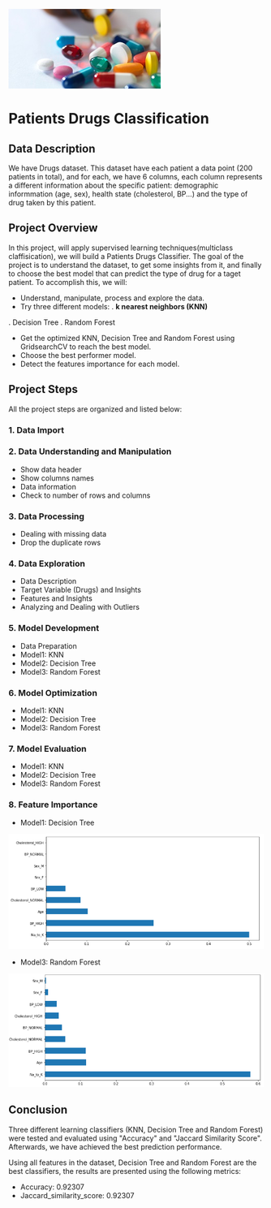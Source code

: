 ![Image](drugs1.jpg)
# Patients Drugs Classification
## Data Description

We have Drugs dataset. This dataset have each patient a data point (200 patients in total), and for each, we have 6 columns, each column represents a different information about the specific patient: demographic informmation (age, sex), health state (cholesterol, BP...) and the type of drug taken by this patient.

## Project Overview
In this project, will apply supervised learning techniques(multiclass claffisication), we will build a Patients Drugs Classifier.
The goal of the project is to understand the dataset, to get some insights from it, and finally to choose the best model that can predict the type of drug for a taget patient.
To accomplish this, we will:
* Understand, manipulate, process and explore the data.
* Try three different models:
 . **k nearest neighbors (KNN)** 
 
 . Decision Tree
 . Random Forest
* Get the optimized KNN, Decision Tree and Random Forest using GridsearchCV to reach the best model.
* Choose the best performer model. 
* Detect the features importance for each model.

## Project Steps
All the project steps are organized and listed below:
### 1. Data Import
### 2. Data Understanding and Manipulation
* Show data header
* Show columns names
* Data information
* Check to number of rows and columns
### 3. Data Processing
* Dealing with missing data
* Drop the duplicate rows
### 4. Data Exploration
* Data Description
* Target Variable (Drugs) and Insights
* Features and Insights
* Analyzing and Dealing with Outliers
### 5. Model Development
* Data Preparation
* Model1: KNN
* Model2: Decision Tree
* Model3: Random Forest
### 6. Model Optimization
* Model1: KNN
* Model2: Decision Tree
* Model3: Random Forest
### 7. Model Evaluation
* Model1: KNN
* Model2: Decision Tree
* Model3: Random Forest
### 8. Feature Importance
* Model1: Decision Tree 

![Image](importance1.png)

* Model3: Random Forest 

![Image](importance3.png)
## Conclusion
Three different learning classifiers (KNN, Decision Tree and Random Forest) were tested and evaluated using "Accuracy" and "Jaccard Similarity Score". Afterwards, we have achieved the best prediction performance.

Using all features in the dataset, Decision Tree and Random Forest are the best classifiers, the results are presented using the following metrics:
* Accuracy:  0.92307
* Jaccard_similarity_score:  0.92307
